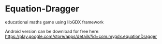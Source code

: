 # Equation-Dragger
educational maths game using libGDX framework

Android version can be download for free here:
https://play.google.com/store/apps/details?id=com.mygdx.equationDragger

